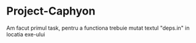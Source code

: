 # Project-Caphyon

Am facut primul task, pentru a functiona trebuie mutat textul "deps.in" in locatia exe-ului

